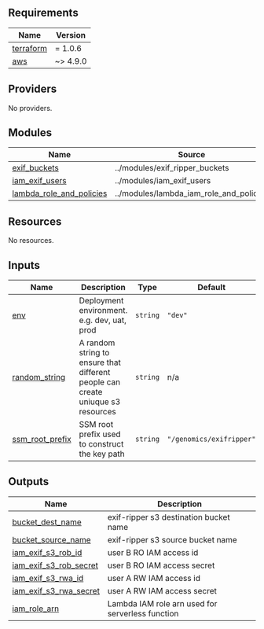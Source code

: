 <!-- BEGIN_TF_DOCS -->
## Requirements

| Name | Version |
|------|---------|
| <a name="requirement_terraform"></a> [terraform](#requirement\_terraform) | = 1.0.6 |
| <a name="requirement_aws"></a> [aws](#requirement\_aws) | ~> 4.9.0 |

## Providers

No providers.

## Modules

| Name | Source | Version |
|------|--------|---------|
| <a name="module_exif_buckets"></a> [exif\_buckets](#module\_exif\_buckets) | ../modules/exif_ripper_buckets | n/a |
| <a name="module_iam_exif_users"></a> [iam\_exif\_users](#module\_iam\_exif\_users) | ../modules/iam_exif_users | n/a |
| <a name="module_lambda_role_and_policies"></a> [lambda\_role\_and\_policies](#module\_lambda\_role\_and\_policies) | ../modules/lambda_iam_role_and_policies | n/a |

## Resources

No resources.

## Inputs

| Name | Description | Type | Default | Required |
|------|-------------|------|---------|:--------:|
| <a name="input_env"></a> [env](#input\_env) | Deployment environment. e.g. dev, uat, prod | `string` | `"dev"` | no |
| <a name="input_random_string"></a> [random\_string](#input\_random\_string) | A random string to ensure that different people can create uniuque s3 resources | `string` | n/a | yes |
| <a name="input_ssm_root_prefix"></a> [ssm\_root\_prefix](#input\_ssm\_root\_prefix) | SSM root prefix used to construct the key path | `string` | `"/genomics/exifripper"` | no |

## Outputs

| Name | Description |
|------|-------------|
| <a name="output_bucket_dest_name"></a> [bucket\_dest\_name](#output\_bucket\_dest\_name) | exif-ripper s3 destination bucket name |
| <a name="output_bucket_source_name"></a> [bucket\_source\_name](#output\_bucket\_source\_name) | exif-ripper s3 source bucket name |
| <a name="output_iam_exif_s3_rob_id"></a> [iam\_exif\_s3\_rob\_id](#output\_iam\_exif\_s3\_rob\_id) | user B RO IAM access id |
| <a name="output_iam_exif_s3_rob_secret"></a> [iam\_exif\_s3\_rob\_secret](#output\_iam\_exif\_s3\_rob\_secret) | user B RO IAM access secret |
| <a name="output_iam_exif_s3_rwa_id"></a> [iam\_exif\_s3\_rwa\_id](#output\_iam\_exif\_s3\_rwa\_id) | user A RW IAM access id |
| <a name="output_iam_exif_s3_rwa_secret"></a> [iam\_exif\_s3\_rwa\_secret](#output\_iam\_exif\_s3\_rwa\_secret) | user A RW IAM access secret |
| <a name="output_iam_role_arn"></a> [iam\_role\_arn](#output\_iam\_role\_arn) | Lambda IAM role arn used for serverless function |
<!-- END_TF_DOCS -->